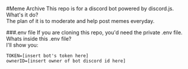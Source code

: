 #Meme Archive
This repo is for a discord bot powered by discord.js.<br>
What's it do?<br>
The plan of it is to moderate and help post memes everyday.

###.env file
If you are cloning this repo, you'd need the private .env file.<br>
Whats inside this .env file?<br>
I'll show you:
```log
TOKEN=[insert bot's token here]
ownerID=[insert owner of bot discord id here]
```